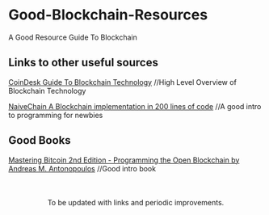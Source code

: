 # Good-Blockchain-Resources
A Good Resource Guide To Blockchain

## Links to other useful sources

[CoinDesk Guide To Blockchain Technology](https://www.coindesk.com/information/ "CoinDesk Blockchain Guide") //High Level Overview of Blockchain Technology

[NaiveChain A Blockchain implementation in 200 lines of code](https://github.com/lhartikk/naivechain "NaiveChain") //A good intro to programming for newbies

## Good Books

[Mastering Bitcoin 2nd Edition - Programming the Open Blockchain by Andreas M. Antonopoulos](https://github.com/WizardOfAus/bitcoinbook") //Good intro book

&nbsp;

#### 
<p align="center">
To be updated with links and periodic improvements.
</p>


